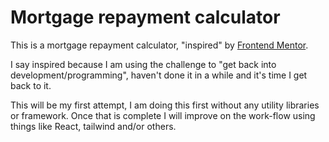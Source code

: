 # Mortgage repayment calculator

This is a mortgage repayment calculator, "inspired" by [Frontend Mentor](https://www.frontendmentor.io/home).

I say inspired because I am using the challenge to "get back into development/programming", haven't done it in a while
and it's time I get back to it.

This will be my first attempt, I am doing this first without any utility libraries or framework.
Once that is complete I will improve on the work-flow using things like React, tailwind and/or others.
